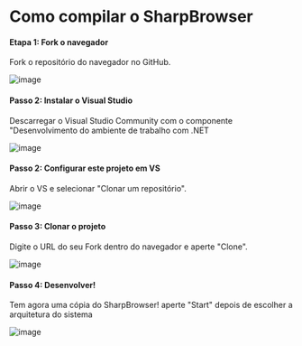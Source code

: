# Como compilar o SharpBrowser

#### Etapa 1: Fork o navegador 

Fork o repositório do navegador no GitHub.

![image](https://user-images.githubusercontent.com/104514709/183603613-65eff2a1-0d80-4e70-83d8-805edecd2c0c.png)

#### Passo 2: Instalar o Visual Studio

Descarregar o  Visual Studio Community com o componente "Desenvolvimento do ambiente de trabalho com .NET

![image](https://user-images.githubusercontent.com/104514709/183603285-8d1a52cf-4cb8-4464-b55e-34d1a17a2c31.png)

#### Passo 2: Configurar este projeto em VS

Abrir o VS e selecionar "Clonar um repositório".

![image](https://user-images.githubusercontent.com/104514709/183603374-2b2d4c84-c58e-474c-a335-fded1838e9ed.png)

#### Passo 3: Clonar o projeto

Digite o URL do seu Fork dentro do navegador e aperte "Clone".

![image](https://user-images.githubusercontent.com/104514709/183603880-92217d8a-bc99-4adf-b6d7-030096576090.png)

#### Passo 4: Desenvolver!

Tem agora uma cópia do SharpBrowser! aperte "Start" depois de escolher a arquitetura do sistema

![image](https://user-images.githubusercontent.com/104514709/183604128-771daefc-6254-41bc-8660-2d28200a0b1e.png)
